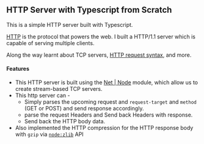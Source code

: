 ## HTTP Server with Typescript from Scratch

This is a simple HTTP server built with Typescript.

[HTTP](https://en.wikipedia.org/wiki/Hypertext_Transfer_Protocol) is the
protocol that powers the web. I built a HTTP/1.1 server
which is capable of serving multiple clients.

Along the way learnt about TCP servers,
[HTTP request syntax](https://www.w3.org/Protocols/rfc2616/rfc2616-sec5.html),
and more.

#### Features
- This HTTP server is built using the [Net | Node](https://nodejs.org/api/net.html#net) module, which allow us to create stream-based TCP servers.
- This http server can -
   - Simply parses the upcoming request and `request-target` and `method` (GET or POST) and send response accordingly.
   - parse the request Headers and Send back Headers with response.
   - Send back the HTTP body data.
- Also implemented the HTTP compression for the HTTP response body with `gzip` via [`node:zlib`](https://nodejs.org/api/zlib.html#zlib) API
